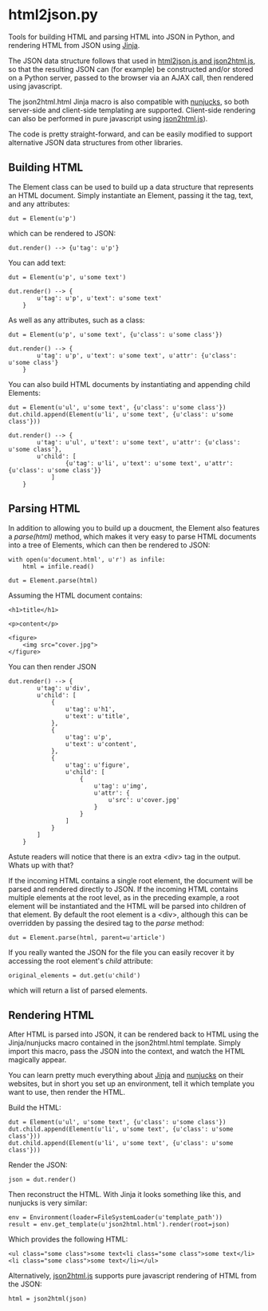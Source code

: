 # html2json.py

Tools for building HTML and parsing HTML into JSON in Python, and rendering HTML from JSON using [Jinja](https://github.com/pallets/jinja).

The JSON data structure follows that used in [html2json.js and json2html.js](https://github.com/Jxck/html2json), so that the resulting JSON can (for example) be constructed and/or stored on a Python server, passed to the browser via an AJAX call, then rendered using javascript.

The json2html.html Jinja macro is also compatible with [nunjucks](https://mozilla.github.io/nunjucks/), so both server-side and client-side templating are supported. Client-side rendering can also be performed in pure javascript using [json2html.js](https://github.com/Jxck/html2json)).

The code is pretty straight-forward, and can be easily modified to support alternative JSON data structures from other libraries.

## Building HTML

The Element class can be used to build up a data structure that represents an HTML document. Simply instantiate an Element, passing it the tag, text, and any attributes:

    dut = Element(u'p')
    
which can be rendered to JSON:

    dut.render() --> {u'tag': u'p'}

You can add text:

    dut = Element(u'p', u'some text')
    
    dut.render() --> {
            u'tag': u'p', u'text': u'some text'
        }
    
As well as any attributes, such as a class:

    dut = Element(u'p', u'some text', {u'class': u'some class'})
    
    dut.render() --> {
            u'tag': u'p', u'text': u'some text', u'attr': {u'class': u'some class'}
        }

You can also build HTML documents by instantiating and appending child Elements:

    dut = Element(u'ul', u'some text', {u'class': u'some class'})
    dut.child.append(Element(u'li', u'some text', {u'class': u'some class'}))
    
    dut.render() --> {
            u'tag': u'ul', u'text': u'some text', u'attr': {u'class': u'some class'},
            u'child': [
                    {u'tag': u'li', u'text': u'some text', u'attr': {u'class': u'some class'}}
                ]
        }

## Parsing HTML

In addition to allowing you to build up a doucment, the Element also features a *parse(html)* method, which makes it very easy to parse HTML documents into a tree of Elements, which can then be rendered to JSON:

    with open(u'document.html', u'r') as infile:
        html = infile.read()

    dut = Element.parse(html)
    
Assuming the HTML document contains:
    
    <h1>title</h1>

    <p>content</p>

    <figure>
        <img src="cover.jpg">
    </figure>
    
You can then render JSON

    dut.render() --> {
            u'tag': u'div',
            u'child': [
                {
                    u'tag': u'h1',
                    u'text': u'title',
                },
                {
                    u'tag': u'p',
                    u'text': u'content',
                },
                {
                    u'tag': u'figure',
                    u'child': [
                        {
                            u'tag': u'img',
                            u'attr': {
                                u'src': u'cover.jpg'
                            }
                        }
                    ]
                }
            ]
        }

Astute readers will notice that there is an extra \<div\> tag in the output. Whats up with that?

If the incoming HTML contains a single root element, the document will be parsed and rendered directly to JSON. If the incoming HTML contains multiple elements at the root level, as in the preceding example, a root element will be instantiated and the HTML will be parsed into children of that element. By default the root element is a \<div\>, although this can be overridden by passing the desired tag to the *parse* method:
 
    dut = Element.parse(html, parent=u'article')
  
If you really wanted the JSON for the file you can easily recover it by accessing the root element's *child* attribute:

    original_elements = dut.get(u'child')
    
which will return a list of parsed elements.

## Rendering HTML

After HTML is parsed into JSON, it can be rendered back to HTML using the Jinja/nunjucks macro contained in the json2html.html template. Simply import this macro, pass the JSON into the context, and watch the HTML magically appear.

You can learn pretty much everything about [Jinja](https://github.com/pallets/jinja) and [nunjucks](https://mozilla.github.io/nunjucks/) on their websites, but in short you set up an environment, tell it which template you want to use, then render the HTML.

Build the HTML:

    dut = Element(u'ul', u'some text', {u'class': u'some class'})
    dut.child.append(Element(u'li', u'some text', {u'class': u'some class'}))
    dut.child.append(Element(u'li', u'some text', {u'class': u'some class'}))

Render the JSON:

    json = dut.render()

Then reconstruct the HTML. With Jinja it looks something like this, and nunjucks is very similar:

    env = Environment(loader=FileSystemLoader(u'template_path'))
    result = env.get_template(u'json2html.html').render(root=json)

Which provides the following HTML:

    <ul class="some class">some text<li class="some class">some text</li><li class="some class">some text</li></ul>

Alternatively, [json2html.js](https://github.com/Jxck/html2json) supports pure javascript rendering of HTML from the JSON:

    html = json2html(json)

